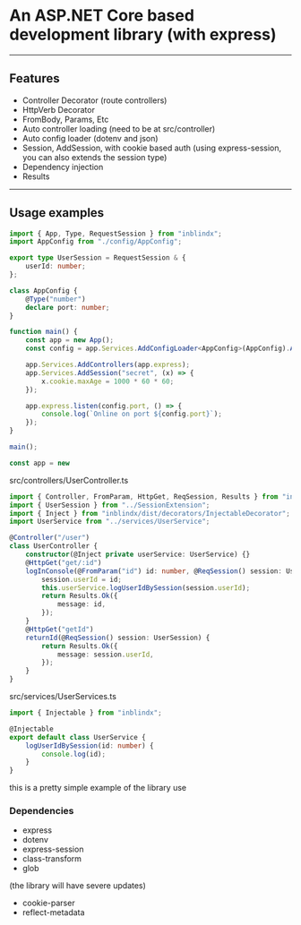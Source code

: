 # An ASP.NET Core based development library (with express)
---
## Features
- Controller Decorator (route controllers)
- HttpVerb Decorator
- FromBody, Params, Etc
- Auto controller loading (need to be at src/controller)
- Auto config loader (dotenv and json)
- Session, AddSession, with cookie based auth (using express-session, you can also extends the session type)
- Dependency injection
- Results
---
## Usage examples
```ts
import { App, Type, RequestSession } from "inblindx";
import AppConfig from "./config/AppConfig";

export type UserSession = RequestSession & {
    userId: number;
};

class AppConfig {
    @Type("number")
    declare port: number;
}

function main() {
    const app = new App();
    const config = app.Services.AddConfigLoader<AppConfig>(AppConfig).AddDotEnvConfig().Build();

    app.Services.AddControllers(app.express);
    app.Services.AddSession("secret", (x) => {
        x.cookie.maxAge = 1000 * 60 * 60;
    });

    app.express.listen(config.port, () => {
        console.log(`Online on port ${config.port}`);
    });
}

main();

const app = new
```


src/controllers/UserController.ts

```ts
import { Controller, FromParam, HttpGet, ReqSession, Results } from "inblindx";
import { UserSession } from "../SessionExtension";
import { Inject } from "inblindx/dist/decorators/InjectableDecorator";
import UserService from "../services/UserService";

@Controller("/user")
class UserController {
    constructor(@Inject private userService: UserService) {}
    @HttpGet("get/:id")
    logInConsole(@FromParam("id") id: number, @ReqSession() session: UserSession) {
        session.userId = id;
        this.userService.logUserIdBySession(session.userId);
        return Results.Ok({
            message: id,
        });
    }
    @HttpGet("getId")
    returnId(@ReqSession() session: UserSession) {
        return Results.Ok({
            message: session.userId,
        });
    }
}
```
src/services/UserServices.ts

```ts
import { Injectable } from "inblindx";

@Injectable
export default class UserService {
    logUserIdBySession(id: number) {
        console.log(id);
    }
}
```

this is a pretty simple example of the library use

### Dependencies
- express
- dotenv
- express-session
- class-transform
- glob

(the library will have severe updates)
- cookie-parser
- reflect-metadata
